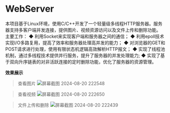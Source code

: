 WebServer
===============
	
本项目基于Linux环境，使用C/C++开发了一个轻量级多线程HTTP服务器。服务器支持多客户端并发连接，提供图片、视频资源访问以及文件上传和删除功能。
主要工作：
◆ 利用Socket来实现客户端和服务器之间的通信；
◆ 利用epoll技术实现I/O多路复用，提高了效率和服务器处理高并发的能力；
◆ 对浏览器的GET和POST请求进行处理，使用有限状态机逻辑高效解析HTTP报文；
◆ 实现了线程池机制，通过多线程技术提供并行服务，提升了服务器的并发处理能力;
◆ 实现了基于双向升序链表的对非活跃连接的定时删除功能，优化了服务器的资源管理。

**效果展示**
> 查看图片
![屏幕截图 2024-08-20 222548](https://github.com/user-attachments/assets/52e778fe-279f-4393-a61e-73d761f8f77f)

> 查看视频
![屏幕截图 2024-08-20 222650](https://github.com/user-attachments/assets/6d2e6fc0-5177-4903-8b0e-a06620332060)

> 文件上传和删除
![屏幕截图 2024-08-20 222439](https://github.com/user-attachments/assets/0db91147-7836-498a-85c5-cab301631128)


